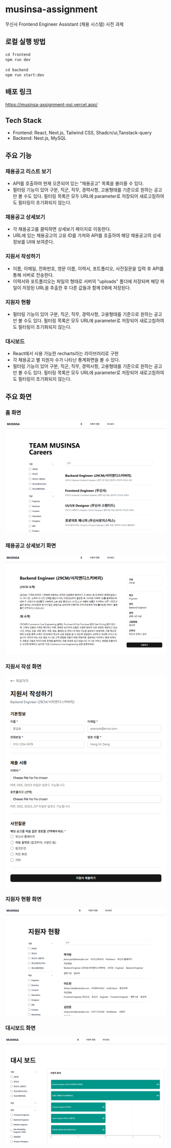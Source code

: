 # musinsa-assignment

무신사 Frontend Engineer Assistant (채용 시스템) 사전 과제

## 로컬 실행 방법

```
cd frontend
npm run dev

cd backend
npm run start:dev
```

## 배포 링크

https://musinsa-assignment-psi.vercel.app/

## Tech Stack

- Frontend: React, Next.js, Tailwind CSS, Shadcn/ui,Tanstack-query
- Backend: Nest.js, MySQL

## 주요 기능

### 채용공고 리스트 보기

- API를 호출하여 현재 오픈되어 있는 "채용공고" 목록을 불러올 수 있다.
- 필터링 기능이 있어 구분, 직군, 직무, 경력사항, 고용형태를 기준으로 원하는 공고만 볼 수도 있다. 필터링 목록은 모두 URL에 parameter로 저장되어 새로고침하여도 필터링이 초기화되지 않는다.

### 채용공고 상세보기

- 각 채용공고를 클릭하면 상세보기 페이지로 이동한다.
- URL에 있는 채용공고의 고유 ID를 가져와 API를 호출하여 해당 채용공고의 상세 정보를 UI에 보여준다.

### 지원서 작성하기

- 이름, 이메일, 전화번호, 영문 이름, 이력서, 포트폴리오, 사전질문을 입력 후 API를 통해 서버로 전송한다.
- 이력서와 포트폴리오는 파일의 형태로 서버의 "uploads" 폴더에 저장되며 해당 파일이 저장된 URL을 추출한 후 다른 값들과 함께 DB에 저장된다.

### 지원자 현황

- 필터링 기능이 있어 구분, 직군, 직무, 경력사항, 고용형태를 기준으로 원하는 공고만 볼 수도 있다. 필터링 목록은 모두 URL에 parameter로 저장되어 새로고침하여도 필터링이 초기화되지 않는다.

### 대시보드

- React에서 사용 가능한 recharts라는 라이브러리로 구현
- 각 채용공고 별 지원자 수가 나타난 통계화면을 볼 수 있다.
- 필터링 기능이 있어 구분, 직군, 직무, 경력사항, 고용형태를 기준으로 원하는 공고만 볼 수도 있다. 필터링 목록은 모두 URL에 parameter로 저장되어 새로고침하여도 필터링이 초기화되지 않는다.

## 주요 화면

### 홈 화면

![alt text](image-2.png)

### 채용공고 상세보기 화면

![alt text](image-3.png)

### 지원서 작성 화면

![alt text](image-4.png)

### 지원자 현황 화면

![alt text](image-1.png)

### 대시보드 화면

![대시보드 화면](image.png)
